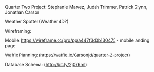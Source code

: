 Quarter Two Project: Stephanie Marvez, Judah Trimmer, Patrick Glynn, Jonathan Carson

Weather Spotter (Weather 4D?)

Wireframing:

Mobile:
https://wireframe.cc/pro/pp/a447f3d0b130475 - mobile landing page

Waffle Planning: (https://waffle.io/Carsonjd/quarter-2-project)

Database Schema: (http://bit.ly/2j0Y6ml)
